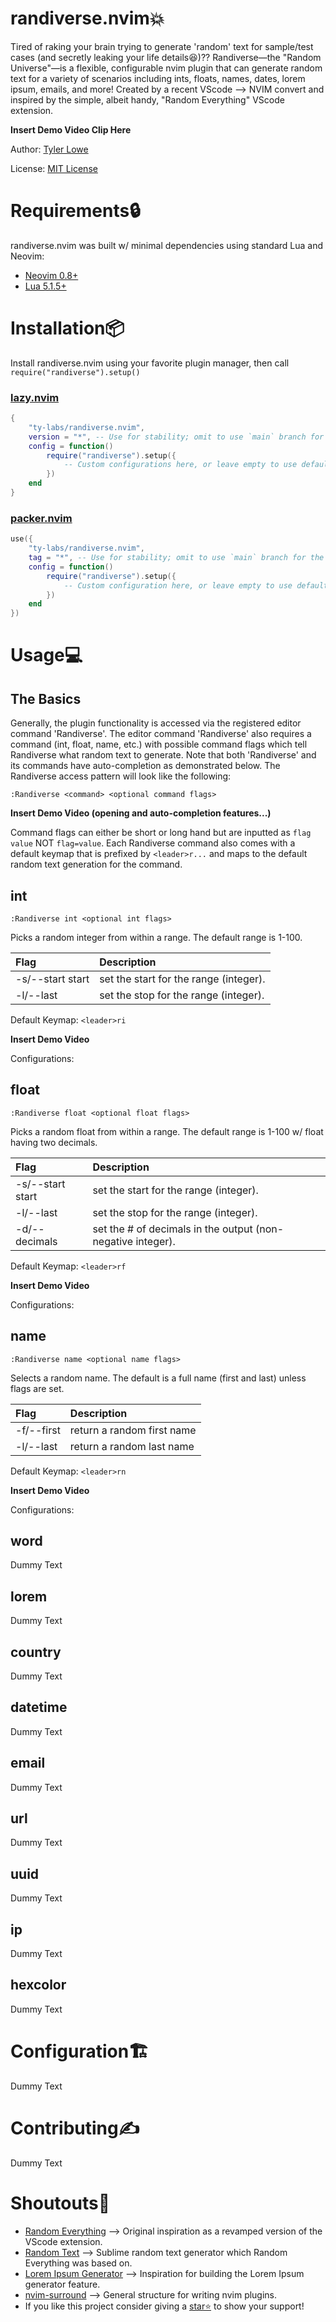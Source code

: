 # randiverse.nvim💥

Tired of raking your brain trying to generate 'random' text for sample/test cases (and secretly leaking your life details😆)?? Randiverse—the "Random Universe"—is a flexible, configurable nvim plugin that can generate random text for a variety of scenarios including ints, floats, names, dates, lorem ipsum, emails, and more! Created by a recent VScode --> NVIM convert and inspired by the simple, albeit handy, "Random Everything" VScode extension.

**Insert Demo Video Clip Here**

Author: [Tyler Lowe](https://github.com/ty-labs)

License: [MIT License](https://github.com/ty-labs/randiverse.nvim/blob/main/LICENSE)

# Requirements🔒

randiverse.nvim was built w/ minimal dependencies using standard Lua and Neovim:

- [Neovim 0.8+](https://github.com/neovim/neovim/releases)
- [Lua 5.1.5+]()

# Installation📦

Install randiverse.nvim using your favorite plugin manager, then call `require("randiverse").setup()`

### [lazy.nvim](https://github.com/folke/lazy.nvim)

```lua
{
    "ty-labs/randiverse.nvim",
    version = "*", -- Use for stability; omit to use `main` branch for the latest features
    config = function()
        require("randiverse").setup({
            -- Custom configurations here, or leave empty to use defaults
        })
    end
}
```

### [packer.nvim](https://github.com/wbthomason/packer.nvim)

```lua
use({
    "ty-labs/randiverse.nvim",
    tag = "*", -- Use for stability; omit to use `main` branch for the latest features
    config = function()
        require("randiverse").setup({
            -- Custom configuration here, or leave empty to use defaults
        })
    end
})
```

# Usage💻

## The Basics

Generally, the plugin functionality is accessed via the registered editor command 'Randiverse'. The editor command 'Randiverse' also requires a command (int, float, name, etc.) with possible command flags which tell Randiverse what random text to generate. Note that both 'Randiverse' and its commands have auto-completion as demonstrated below. The Randiverse access pattern will look like the following:

`:Randiverse <command> <optional command flags>`

**Insert Demo Video (opening and auto-completion features...)**

Command flags can either be short or long hand but are inputted as `flag value` NOT `flag=value`. Each Randiverse command also comes with a default keymap that is prefixed by `<leader>r...` and maps to the default random text generation for the command. 

## int

`:Randiverse int <optional int flags>`

Picks a random integer from within a range. The default range is 1-100.

| Flag      | Description |
| :---        |    :----   |
| -s/--start start      | set the start for the range (integer).       |
| -l/--last    | set the stop for the range (integer).        |

Default Keymap: `<leader>ri`

**Insert Demo Video**

Configurations: 

## float

`:Randiverse float <optional float flags>`

Picks a random float from within a range. The default range is 1-100 w/ float having two decimals.

| Flag      | Description |
| :---        |    :----   |
| -s/--start start      | set the start for the range (integer).       |
| -l/--last    | set the stop for the range (integer).        |
| -d/--decimals | set the # of decimals in the output (non-negative integer). |

Default Keymap: `<leader>rf`

**Insert Demo Video**

Configurations: 

## name

`:Randiverse name <optional name flags>`

Selects a random name. The default is a full name (first and last) unless flags are set.

| Flag      | Description |
| :---        |    :----   |
| -f/--first      | return a random first name       |
| -l/--last    | return a random last name        |

Default Keymap: `<leader>rn`

**Insert Demo Video**

Configurations:

## word

Dummy Text

## lorem

Dummy Text

## country

Dummy Text

## datetime

Dummy Text

## email

Dummy Text

## url

Dummy Text

## uuid

Dummy Text

## ip

Dummy Text

## hexcolor

Dummy Text

# Configuration🏗️

Dummy Text

# Contributing✍️

Dummy Text

# Shoutouts📢

- [Random Everything](https://github.com/helixquar/randomeverything)         --> Original inspiration as a revamped version of the VScode extension.
- [Random Text](https://github.com/kimpettersen/random-sublime-text-plugin)  --> Sublime random text generator which Random Everything was based on.
- [Lorem Ipsum Generator](https://github.com/derektata/lorem.nvim)           --> Inspiration for building the Lorem Ipsum generator feature.
- [nvim-surround](https://github.com/kylechui/nvim-surround/tree/main)       --> General structure for writing nvim plugins.
- If you like this project consider giving a [star⭐](https://github.com/ty-labs/randiverse.nvim/tree/main) to show your support!
